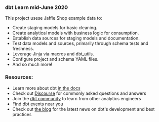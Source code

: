 ### dbt Learn mid-June 2020
This project usese Jaffle Shop example data to:
- Create staging models for basic cleaning.
- Create analytical models with business logic for consumption.
- Establish data sources for staging models and documentation.
- Test data models and sources, primarily through schema tests and freshness.
- Leverage Jinja via macros and dbt_utils.
- Configure project and schema YAML files.
- And so much more!

### Resources:
- Learn more about dbt [in the docs](https://docs.getdbt.com/docs/introduction)
- Check out [Discourse](https://discourse.getdbt.com/) for commonly asked questions and answers
- Join the [dbt community](http://community.getbdt.com/) to learn from other analytics engineers
- Find [dbt events](https://events.getdbt.com) near you
- Check out [the blog](https://blog.getdbt.com/) for the latest news on dbt's development and best practices

